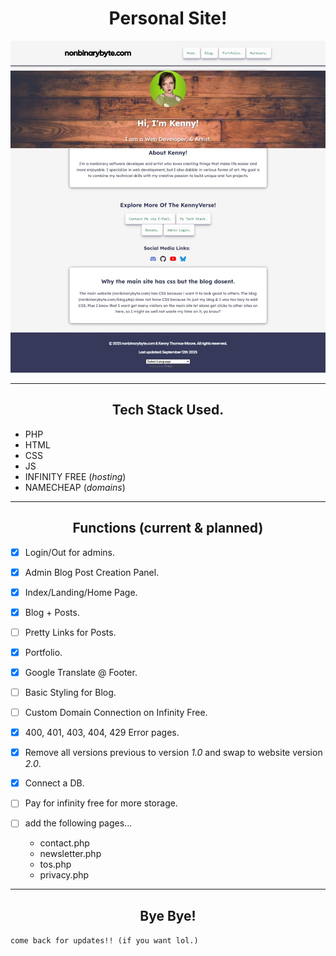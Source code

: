 <h1 align="center">Personal Site!</h1>

<img src="localhost.jpeg" />

---

<h2 align="center">Tech Stack Used.</h2>

- PHP
- HTML
- CSS
- JS
- INFINITY FREE (*hosting*)
- NAMECHEAP (*domains*)

---

<h2 align="center">Functions (current & planned)</h2>

- [x] Login/Out for admins.

- [x] Admin Blog Post Creation Panel.

- [x] Index/Landing/Home Page.

- [x] Blog + Posts.

- [ ] Pretty Links for Posts.

- [x] Portfolio.

- [x] Google Translate @ Footer.

- [ ] Basic Styling for Blog.

- [ ] Custom Domain Connection on Infinity Free.

- [x] 400, 401, 403, 404, 429 Error pages.

- [x] Remove all versions previous to version *1.0* and swap to website version *2.0*.

- [x] Connect a DB.

- [ ] Pay for infinity free for more storage.

- [ ] add the following pages...

    - contact.php
    - newsletter.php
    - tos.php
    - privacy.php

---
<h2 align="center"> Bye Bye!</h2>

`come back for updates!! (if you want lol.)`